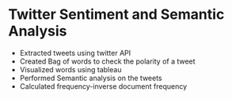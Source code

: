 # Twitter Sentiment and Semantic Analysis
* Extracted tweets using twitter API
* Created Bag of words to check the polarity of a tweet
* Visualized words using tableau
* Performed Semantic analysis on the tweets
* Calculated frequency-inverse document frequency
